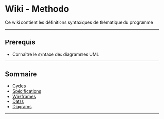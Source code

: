 # Wiki - Methodo

Ce wiki contient les définitions syntaxiques de thématique du programme
___

## Prérequis

* Connaître le syntaxe des diagrammes UML

___

## Sommaire

* [Cycles](https://github.com/seeren-training/Methodo/wiki/01)
* [Spécifications](https://github.com/seeren-training/Methodo/wiki/02)
* [Wireframes](https://github.com/seeren-training/Methodo/wiki/03)
* [Datas](https://github.com/seeren-training/Methodo/wiki/04)
* [Diagrams](https://github.com/seeren-training/Methodo/wiki/05)

___
